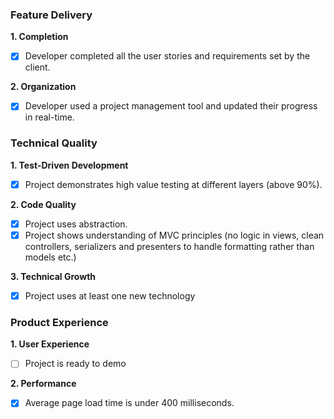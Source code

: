 ### Feature Delivery

**1. Completion**

- [x] Developer completed all the user stories and requirements set by the client.

**2. Organization**

- [x] Developer used a project management tool and updated their progress in real-time.

### Technical Quality

**1. Test-Driven Development**

- [x] Project demonstrates high value testing at different layers (above 90%).

**2. Code Quality**

- [x] Project uses abstraction.
- [x] Project shows understanding of MVC principles (no logic in views, clean controllers, serializers and presenters to handle formatting rather than models etc.)

**3. Technical Growth**

- [x] Project uses at least one new technology

### Product Experience

**1. User Experience**

- [ ] Project is ready to demo

**2. Performance**

- [x] Average page load time is under 400 milliseconds.
